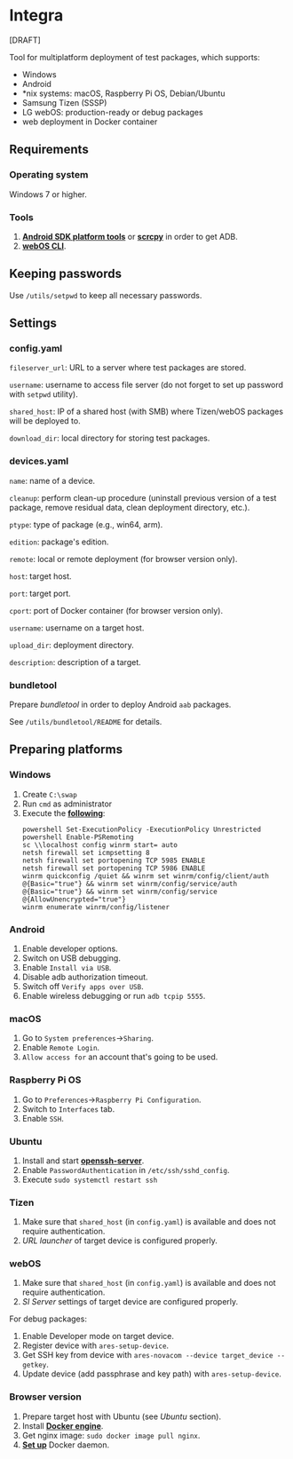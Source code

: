# Integra
[DRAFT]

Tool for multiplatform deployment of test packages, which supports:
- Windows
- Android
- *nix systems: macOS, Raspberry Pi OS, Debian/Ubuntu
- Samsung Tizen (SSSP)
- LG webOS: production-ready or debug packages
- web deployment in Docker container


## Requirements

### Operating system

Windows 7 or higher.

### Tools

1. [**Android SDK platform tools**](https://developer.android.com/tools/releases/platform-tools) or [**scrcpy**](https://github.com/Genymobile/scrcpy) in order to get ADB.
2. [**webOS CLI**](https://webostv.developer.lge.com/develop/tools/cli-installation).


## Keeping passwords

Use ``/utils/setpwd`` to keep all necessary passwords.


## Settings

### config.yaml

``fileserver_url``: URL to a server where test packages are stored.

``username``: username to access file server (do not forget to set up password 
with ``setpwd`` utility).

``shared_host``: IP of a shared host (with SMB) where Tizen/webOS packages 
will be deployed to.

``download_dir``: local directory for storing test packages.

### devices.yaml

``name``: name of a device.

``cleanup``: perform clean-up procedure (uninstall previous version of a test 
package, remove residual data, clean deployment directory, etc.).

``ptype``: type of package (e.g., win64, arm).

``edition``: package's edition.

``remote``: local or remote deployment (for browser version only).

``host``: target host.

``port``: target port.

``cport``: port of Docker container (for browser version only).

``username``: username on a target host.

``upload_dir``: deployment directory.

``description``: description of a target.

### bundletool

Prepare _bundletool_ in order to deploy Android ``aab`` packages.

See ``/utils/bundletool/README`` for details.


## Preparing platforms

### Windows

1. Create ``C:\swap``
2. Run ``cmd`` as administrator
3. Execute the [**following**](https://ru.stackoverflow.com/questions/949887/%d0%91%d1%8b%d1%81%d1%82%d1%80%d0%be%d0%b5-%d1%80%d0%b0%d0%b7%d0%b2%d0%b5%d1%80%d1%82%d1%8b%d0%b2%d0%b0%d0%bd%d0%b8%d0%b5-ansible-%d0%bd%d0%b0-windows-%d1%85%d0%be%d1%81%d1%82%d0%b0%d1%85/949971#949971):
   ```
   powershell Set-ExecutionPolicy -ExecutionPolicy Unrestricted
   powershell Enable-PSRemoting
   sc \\localhost config winrm start= auto
   netsh firewall set icmpsetting 8
   netsh firewall set portopening TCP 5985 ENABLE
   netsh firewall set portopening TCP 5986 ENABLE
   winrm quickconfig /quiet && winrm set winrm/config/client/auth @{Basic="true"} && winrm set winrm/config/service/auth @{Basic="true"} && winrm set winrm/config/service @{AllowUnencrypted="true"}
   winrm enumerate winrm/config/listener
   ```
   
### Android

1. Enable developer options.
2. Switch on USB debugging.
3. Enable ``Install via USB``.
4. Disable adb authorization timeout.
5. Switch off ```Verify apps over USB```.
6. Enable wireless debugging or run ``adb tcpip 5555``.

### macOS

1. Go to ``System preferences``->``Sharing``.
2. Enable ``Remote Login``.
3. ``Allow access for`` an account that's going to be used.

### Raspberry Pi OS

1. Go to ``Preferences``->``Raspberry Pi Configuration``.
2. Switch to ``Interfaces`` tab.
3. Enable ``SSH``.

### Ubuntu

1. Install and start 
[**openssh-server**](https://ubuntu.com/server/docs/service-openssh).
2. Enable ``PasswordAuthentication`` in ``/etc/ssh/sshd_config``.
3. Execute ``sudo systemctl restart ssh``

### Tizen

1. Make sure that ``shared_host`` (in ``config.yaml``) is available and does
not require authentication.
2. _URL launcher_ of target device is configured properly.

### webOS

1. Make sure that ``shared_host`` (in ``config.yaml``) is available and does
not require authentication.
2. _SI Server_ settings of target device are configured properly.

For debug packages:
1. Enable Developer mode on target device.
2. Register device with ``ares-setup-device``.
3. Get SSH key from device
with ``ares-novacom --device target_device --getkey``.
4. Update device (add passphrase and key path) with ``ares-setup-device``. 

### Browser version

1. Prepare target host with Ubuntu (see _Ubuntu_ section).
2. Install [**Docker engine**](https://docs.docker.com/engine/install/ubuntu/).
3. Get nginx image: ``sudo docker image pull nginx``.
4. [**Set up**](https://stackoverflow.com/questions/44411828/cannot-connect-to-the-docker-daemon-port-2375)
Docker daemon.
